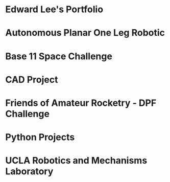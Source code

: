 # Edward Lee's Portfolio
# Autonomous Planar One Leg Robotic
# Base 11 Space Challenge
# CAD Project
# Friends of Amateur Rocketry - DPF Challenge
# Python Projects
# UCLA Robotics and Mechanisms Laboratory


